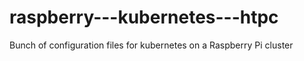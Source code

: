 # raspberry---kubernetes---htpc
 Bunch of configuration files for kubernetes on a Raspberry Pi cluster

